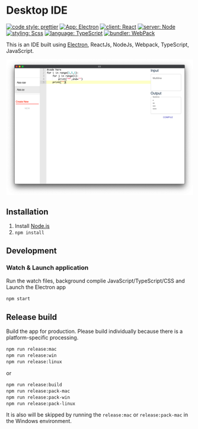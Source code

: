 # Desktop IDE

[![code style: prettier](https://img.shields.io/badge/code_style-prettier-ff69b4.svg?style=flat-square)](https://github.com/anishagg17/Ide_desktop)
[![App: Electron](https://img.shields.io/badge/App-Electron-orange)](https://github.com/anishagg17/Ide_desktop)
[![client: React](https://img.shields.io/badge/client-React-blue)](https://github.com/anishagg17/Ide_desktop)
[![server: Node](https://img.shields.io/badge/server-Node-green)](https://github.com/anishagg17/Ide_desktop)
[![styling: Scss](https://img.shields.io/badge/styling-Scss-blueviolet)](https://github.com/anishagg17/Ide_desktop)
[![language: TypeScript](https://img.shields.io/badge/language-TypeScript-red)](https://github.com/anishagg17/Ide_desktop)
[![bundler: WebPack](https://img.shields.io/badge/language-WebPack-yellow)](https://github.com/anishagg17/Ide_desktop)

This is an IDE built using [Electron](http://electron.atom.io/), ReactJs, NodeJs, Webpack, TypeScript, JavaScript.

![Screenshot](./ss.png)

## Installation

1. Install [Node.js](https://nodejs.org/)
2. `npm install`

## Development

### Watch & Launch application

Run the watch files, background complie JavaScript/TypeScript/CSS and Launch the Electron app 

```bash
npm start
```

## Release build

Build the app for production. Please build individually because there is a platform-specific processing.

```bash
npm run release:mac
npm run release:win
npm run release:linux
```

or

```bash
npm run release:build
npm run release:pack-mac
npm run release:pack-win
npm run release:pack-linux
```

It is also will be skipped by running the `release:mac` or `release:pack-mac` in the Windows environment.
